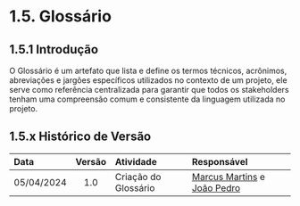 # 1.5. Glossário

## 1.5.1 Introdução

O Glossário é um artefato que lista e define os termos técnicos, acrônimos, abreviações e jargões específicos utilizados no contexto de um projeto, ele serve como referência centralizada para garantir que todos os stakeholders tenham uma compreensão comum e consistente da linguagem utilizada no projeto.

## 1.5.x Histórico de Versão

| Data       | Versão | Atividade            | Responsável                                                                                     |
| :--------- | :----: | :------------------- | :---------------------------------------------------------------------------------------------- |
| 05/04/2024 |  1.0   | Criação do Glossário | [Marcus Martins](https://github.com/marcusmartinss) e [João Pedro](https://github.com/uMorbeck) |
